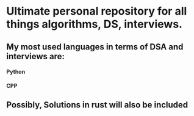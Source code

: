 # Ultimate personal repository for all things algorithms, DS, interviews.
## My most used languages in terms of DSA and interviews are:  
#### Python
#### CPP

## Possibly, Solutions in rust will also be included

